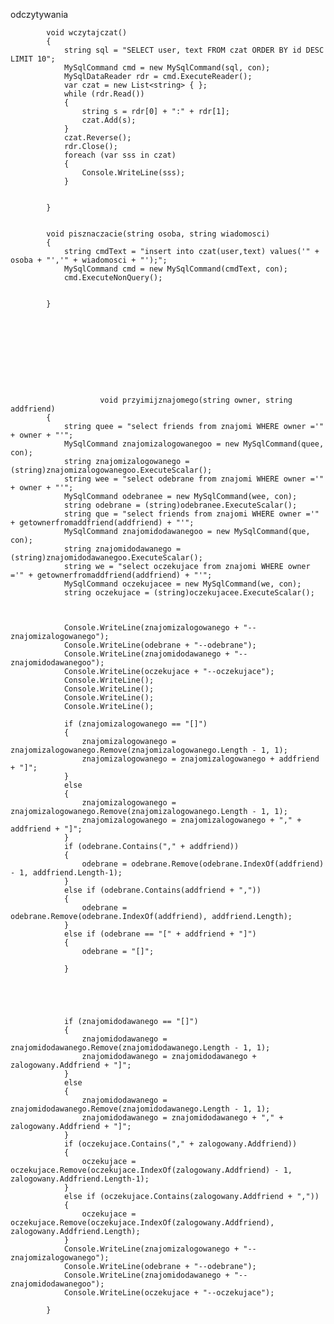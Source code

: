﻿
odczytywania


            void wczytajczat()
            {
                string sql = "SELECT user, text FROM czat ORDER BY id DESC LIMIT 10";
                MySqlCommand cmd = new MySqlCommand(sql, con);
                MySqlDataReader rdr = cmd.ExecuteReader();
                var czat = new List<string> { };
                while (rdr.Read())
                {
                    string s = rdr[0] + ":" + rdr[1];
                    czat.Add(s);
                }
                czat.Reverse();
                rdr.Close();
                foreach (var sss in czat)
                {
                    Console.WriteLine(sss);
                }


            }


            void pisznaczacie(string osoba, string wiadomosci)
            {
                string cmdText = "insert into czat(user,text) values('" + osoba + "','" + wiadomosci + "');";
                MySqlCommand cmd = new MySqlCommand(cmdText, con);
                cmd.ExecuteNonQuery();


            }










                        void przyimijznajomego(string owner, string addfriend)
            {
                string quee = "select friends from znajomi WHERE owner ='" + owner + "'";
                MySqlCommand znajomizalogowanegoo = new MySqlCommand(quee, con);
                string znajomizalogowanego = (string)znajomizalogowanegoo.ExecuteScalar();
                string wee = "select odebrane from znajomi WHERE owner ='" + owner + "'";
                MySqlCommand odebranee = new MySqlCommand(wee, con);
                string odebrane = (string)odebranee.ExecuteScalar();
                string que = "select friends from znajomi WHERE owner ='" + getownerfromaddfriend(addfriend) + "'";
                MySqlCommand znajomidodawanegoo = new MySqlCommand(que, con);
                string znajomidodawanego = (string)znajomidodawanegoo.ExecuteScalar();
                string we = "select oczekujace from znajomi WHERE owner ='" + getownerfromaddfriend(addfriend) + "'";
                MySqlCommand oczekujacee = new MySqlCommand(we, con);
                string oczekujace = (string)oczekujacee.ExecuteScalar();



                Console.WriteLine(znajomizalogowanego + "--znajomizalogowanego");
                Console.WriteLine(odebrane + "--odebrane");
                Console.WriteLine(znajomidodawanego + "--znajomidodawanegoo");
                Console.WriteLine(oczekujace + "--oczekujace");
                Console.WriteLine();
                Console.WriteLine();
                Console.WriteLine();
                Console.WriteLine();

                if (znajomizalogowanego == "[]")
                {
                    znajomizalogowanego = znajomizalogowanego.Remove(znajomizalogowanego.Length - 1, 1);
                    znajomizalogowanego = znajomizalogowanego + addfriend + "]";
                }
                else
                {
                    znajomizalogowanego = znajomizalogowanego.Remove(znajomizalogowanego.Length - 1, 1);
                    znajomizalogowanego = znajomizalogowanego + "," + addfriend + "]";
                }
                if (odebrane.Contains("," + addfriend))
                {
                    odebrane = odebrane.Remove(odebrane.IndexOf(addfriend) - 1, addfriend.Length-1);
                }
                else if (odebrane.Contains(addfriend + ","))
                {
                    odebrane = odebrane.Remove(odebrane.IndexOf(addfriend), addfriend.Length);
                }
                else if (odebrane == "[" + addfriend + "]")
                {
                    odebrane = "[]";

                }





                if (znajomidodawanego == "[]")
                {
                    znajomidodawanego = znajomidodawanego.Remove(znajomidodawanego.Length - 1, 1);
                    znajomidodawanego = znajomidodawanego + zalogowany.Addfriend + "]";
                }
                else
                {
                    znajomidodawanego = znajomidodawanego.Remove(znajomidodawanego.Length - 1, 1);
                    znajomidodawanego = znajomidodawanego + "," + zalogowany.Addfriend + "]";
                }
                if (oczekujace.Contains("," + zalogowany.Addfriend))
                {
                    oczekujace = oczekujace.Remove(oczekujace.IndexOf(zalogowany.Addfriend) - 1, zalogowany.Addfriend.Length-1);
                }
                else if (oczekujace.Contains(zalogowany.Addfriend + ","))
                {
                    oczekujace = oczekujace.Remove(oczekujace.IndexOf(zalogowany.Addfriend), zalogowany.Addfriend.Length);
                }
                Console.WriteLine(znajomizalogowanego + "--znajomizalogowanego");
                Console.WriteLine(odebrane + "--odebrane");
                Console.WriteLine(znajomidodawanego + "--znajomidodawanegoo");
                Console.WriteLine(oczekujace + "--oczekujace");

            }